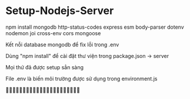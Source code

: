 # Setup-Nodejs-Server

npm install mongodb http-status-codes express esm body-parser dotenv nodemon joi cross-env cors mongoose

Kết nỗi database mongodb để fix lỗi trong .env

Dùng "npm install" để cài đặt thư viện trong package.json -> server

Mọi thứ đã được setup sẳn sàng

File .env là biến môi trường được sử dụng trong environment.js

🔘🔘🔘🔘🔘🔘🔘🔘🔘🔘🔘🔘🔘🔘🔘🔘🔘🔘🔘🔘🔘🔘
